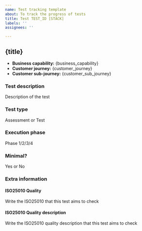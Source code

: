 ```yaml
---
name: Test tracking template
about: To track the progress of tests
title: Test TEST_ID [STACK]
labels: ''
assignees: ''

---
```


## {title}
* **Business capability:** {business_capability}
* **Customer journey:** {customer_journey}
* **Customer sub-journey:** {customer_sub_journey}

### Test description
Description of the test
 
### Test type
Assessment or Test
 
### Execution phase
Phase 1/2/3/4
 
### Minimal?
Yes or No
 
### Extra information
#### ISO25010 Quality
Write the ISO25010 that this test aims to check

#### ISO25010 Quality description
Write the ISO25010 quality description that this test aims to check
